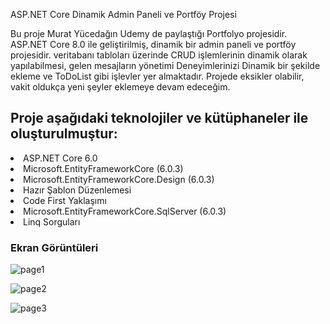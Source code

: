 ASP.NET Core Dinamik Admin Paneli ve Portföy Projesi

Bu proje Murat Yücedağın Udemy de paylaştığı Portfolyo projesidir. ASP.NET Core 8.0 ile geliştirilmiş, dinamik bir admin paneli ve portföy projesidir. veritabanı tabloları üzerinde CRUD işlemlerinin dinamik olarak yapılabilmesi, gelen mesajların yönetimi Deneyimlerinizi Dinamik bir şekilde ekleme ve ToDoList gibi işlevler yer almaktadır. Projede eksikler olabilir, vakit oldukça yeni şeyler eklemeye devam edeceğim.


<h2>Proje aşağıdaki teknolojiler ve kütüphaneler ile oluşturulmuştur:</h2>

<li>
  ASP.NET Core 6.0
</li>
<li>Microsoft.EntityFrameworkCore (6.0.3)
</li>
<li>Microsoft.EntityFrameworkCore.Design (6.0.3)</li>
<li>Hazır Şablon Düzenlemesi</li>
<li>Code First Yaklaşımı</li>
<li>Microsoft.EntityFrameworkCore.SqlServer (6.0.3)</li>
<li>Linq Sorguları</li>



<h3> Ekran Görüntüleri</h3>

![page1](https://github.com/user-attachments/assets/3e30409c-bdd2-47a8-b203-f497d457e1f6)

![page2](https://github.com/user-attachments/assets/7f83f8d2-aa56-43c2-94d6-e6a7c3b01f4a)

![page3](https://github.com/user-attachments/assets/cf1467bb-945d-49c0-b6e9-3ba371803c7d)




